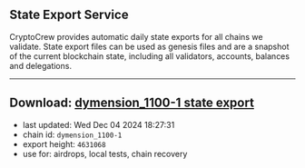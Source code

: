 ## State Export Service
CryptoCrew provides automatic daily state exports for all chains we validate. State export files can be used as genesis files and are a snapshot of the current blockchain state, including all validators, accounts, balances and delegations.

---
**Download: [dymension_1100-1 state export](https://dl-eu2.ccvalidators.com/SERVICE/dymension/dymension_1100-1_export_4631068.json)**
---

- last updated: Wed Dec 04 2024 18:27:31
- chain id: `dymension_1100-1`
- export height: `4631068`
- use for: airdrops, local tests, chain recovery
